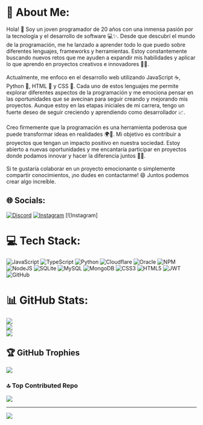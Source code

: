 # 💫 About Me:
Hola! 👋 Soy un joven programador de 20 años con una inmensa pasión por la tecnología y el desarrollo de software 💻✨. Desde que descubrí el mundo de la programación, me he lanzado a aprender todo lo que puedo sobre diferentes lenguajes, frameworks y herramientas. Estoy constantemente buscando nuevos retos que me ayuden a expandir mis habilidades y aplicar lo que aprendo en proyectos creativos e innovadores 🚀💡.<br><br>Actualmente, me enfoco en el desarrollo web utilizando JavaScript ☕, Python 🐍, HTML 📝 y CSS 🎨. Cada uno de estos lenguajes me permite explorar diferentes aspectos de la programación y me emociona pensar en las oportunidades que se avecinan para seguir creando y mejorando mis proyectos. Aunque estoy en las etapas iniciales de mi carrera, tengo un fuerte deseo de seguir creciendo y aprendiendo como desarrollador 📈.<br><br>Creo firmemente que la programación es una herramienta poderosa que puede transformar ideas en realidades 🌍💪. Mi objetivo es contribuir a proyectos que tengan un impacto positivo en nuestra sociedad. Estoy abierto a nuevas oportunidades y me encantaría participar en proyectos donde podamos innovar y hacer la diferencia juntos 🤝✨.<br><br>Si te gustaría colaborar en un proyecto emocionante o simplemente compartir conocimientos, ¡no dudes en contactarme! 😄 Juntos podemos crear algo increíble.


## 🌐 Socials:
[![Discord](https://img.shields.io/badge/Discord-%237289DA.svg?logo=discord&logoColor=white)](https://discord.gg/uC98W7Gw9m) [![Instagram](https://img.shields.io/badge/Instagram-%23E4405F.svg?logo=Instagram&logoColor=white)](https://instagram.com/cho.colatito29) [![Instagram]

# 💻 Tech Stack:
![JavaScript](https://img.shields.io/badge/javascript-%23323330.svg?style=for-the-badge&logo=javascript&logoColor=%23F7DF1E) ![TypeScript](https://img.shields.io/badge/typescript-%23007ACC.svg?style=for-the-badge&logo=typescript&logoColor=white) ![Python](https://img.shields.io/badge/python-3670A0?style=for-the-badge&logo=python&logoColor=ffdd54) ![Cloudflare](https://img.shields.io/badge/Cloudflare-F38020?style=for-the-badge&logo=Cloudflare&logoColor=white) ![Oracle](https://img.shields.io/badge/Oracle-F80000?style=for-the-badge&logo=oracle&logoColor=white) ![NPM](https://img.shields.io/badge/NPM-%23CB3837.svg?style=for-the-badge&logo=npm&logoColor=white) ![NodeJS](https://img.shields.io/badge/node.js-6DA55F?style=for-the-badge&logo=node.js&logoColor=white) ![SQLite](https://img.shields.io/badge/sqlite-%2307405e.svg?style=for-the-badge&logo=sqlite&logoColor=white) ![MySQL](https://img.shields.io/badge/mysql-4479A1.svg?style=for-the-badge&logo=mysql&logoColor=white) ![MongoDB](https://img.shields.io/badge/MongoDB-%234ea94b.svg?style=for-the-badge&logo=mongodb&logoColor=white) ![CSS3](https://img.shields.io/badge/css3-%231572B6.svg?style=for-the-badge&logo=css3&logoColor=white) ![HTML5](https://img.shields.io/badge/html5-%23E34F26.svg?style=for-the-badge&logo=html5&logoColor=white) ![JWT](https://img.shields.io/badge/JWT-black?style=for-the-badge&logo=JSON%20web%20tokens) ![GitHub](https://img.shields.io/badge/github-%23121011.svg?style=for-the-badge&logo=github&logoColor=white)
# 📊 GitHub Stats:
![](https://github-readme-stats.vercel.app/api?username=Choco-Latito&theme=radical&hide_border=false&include_all_commits=false&count_private=false)<br/>
![](https://github-readme-streak-stats.herokuapp.com/?user=Choco-Latito&theme=radical&hide_border=false)<br/>
![](https://github-readme-stats.vercel.app/api/top-langs/?username=Choco-Latito&theme=radical&hide_border=false&include_all_commits=false&count_private=false&layout=compact)

## 🏆 GitHub Trophies
![](https://github-profile-trophy.vercel.app/?username=Choco-Latito&theme=nord&no-frame=false&no-bg=true&margin-w=4)

### 🔝 Top Contributed Repo
![](https://github-contributor-stats.vercel.app/api?username=Choco-Latito&limit=5&theme=dark&combine_all_yearly_contributions=true)

---
[![](https://visitcount.itsvg.in/api?id=Choco-Latito&icon=0&color=0)](https://visitcount.itsvg.in)

<!-- Proudly created with GPRM ( https://gprm.itsvg.in ) -->
